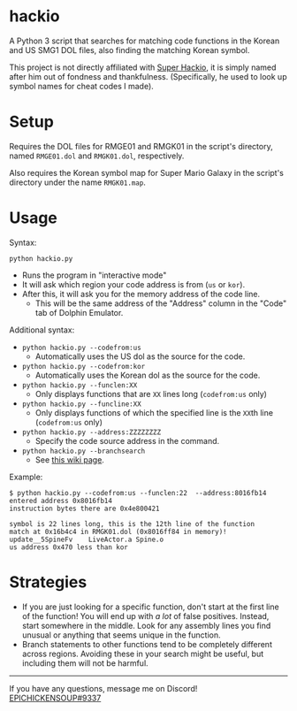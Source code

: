 # hackio
A Python 3 script that searches for matching code functions in the Korean and US SMG1 DOL files, also finding the matching Korean symbol.

This project is not directly affiliated with [Super Hackio](https://github.com/SuperHackio/), it is simply named after him out of fondness and thankfulness. (Specifically, he used to look up symbol names for cheat codes I made).

# Setup

Requires the DOL files for RMGE01 and RMGK01 in the script's directory, named `RMGE01.dol` and `RMGK01.dol`, respectively.

Also requires the Korean symbol map for Super Mario Galaxy in the script's directory under the name `RMGK01.map`.



# Usage

Syntax:

`python hackio.py`
 - Runs the program in "interactive mode"
 - It will ask which region your code address is from (`us` or `kor`).
 - After this, it will ask you for the memory address of the code line.
   - This will be the same address of the "Address" column in the "Code" tab of Dolphin Emulator.

Additional syntax: 
 - `python hackio.py --codefrom:us`
   - Automatically uses the US dol as the source for the code.
 - `python hackio.py --codefrom:kor`
   - Automatically uses the Korean dol as the source for the code.
 - `python hackio.py --funclen:XX`
   - Only displays functions that are `XX` lines long (`codefrom:us` only)
 - `python hackio.py --funcline:XX`
   - Only displays functions of which the specified line is the `XX`th line (`codefrom:us` only) 
 - `python hackio.py --address:ZZZZZZZZ`
   - Specify the code source address in the command.
 - `python hackio.py --branchsearch`
   - See [this wiki page](https://github.com/epichickensoup/hackio/wiki/branchsearch).

Example:
```
$ python hackio.py --codefrom:us --funclen:22  --address:8016fb14
entered address 0x8016fb14
instruction bytes there are 0x4e800421

symbol is 22 lines long, this is the 12th line of the function
match at 0x16b4c4 in RMGK01.dol (0x8016ff84 in memory)! update__5SpineFv 	LiveActor.a Spine.o
us address 0x470 less than kor
```

# Strategies
 - If you are just looking for a specific function, don't start at the first line of the function! You will end up with _a lot_ of false positives. Instead, start somewhere in the middle. Look for any assembly lines you find unusual or anything that seems unique in the function.
 - Branch statements to other functions tend to be completely different across regions. Avoiding these in your search might be useful, but including them will not be harmful. 


---
If you have any questions, message me on Discord! [EPICHICKENSOUP#9337](https://discord.com/channels/@me/589615524695113731)
